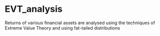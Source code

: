 # EVT_analysis
Returns of various financial assets are analysed using the techniques of Extreme Value Theory and using fat-tailed distributions
